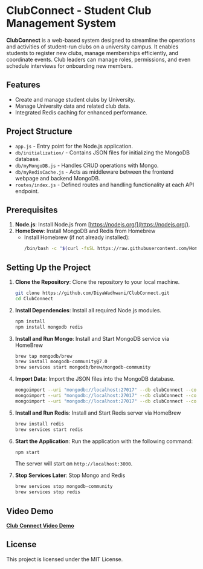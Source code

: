 # ClubConnect - Student Club Management System

**ClubConnect** is a web-based system designed to streamline the operations and activities of student-run clubs on a university campus. It enables students to register new clubs, manage memberships efficiently, and coordinate events. Club leaders can manage roles, permissions, and even schedule interviews for onboarding new members.

## Features

- Create and manage student clubs by University.
- Manage University data and related club data.
- Integrated Redis caching for enhanced performance.

## Project Structure

- `app.js` - Entry point for the Node.js application.
- `db/initialization/` - Contains JSON files for initializing the MongoDB database.
- `db/myMongoDB.js` - Handles CRUD operations with Mongo.
- `db/myRedisCache.js` - Acts as middleware between the frontend webpage and backend MongoDB.
- `routes/index.js` - Defined routes and handling functionality at each API endpoint.

## Prerequisites

1. **Node.js**: Install Node.js from [https://nodejs.org/](https://nodejs.org/).
2. **HomeBrew**: Install MongoDB and Redis from Homebrew
   - Install Homebrew (if not already installed):
     ```bash
     /bin/bash -c "$(curl -fsSL https://raw.githubusercontent.com/Homebrew/install/HEAD/install.sh)"
     ```

## Setting Up the Project

1. **Clone the Repository**: Clone the repository to your local machine.

   ```bash
   git clone https://github.com/DiyaWadhwani/ClubConnect.git
   cd ClubConnect
   ```

2. **Install Dependencies**: Install all required Node.js modules.

   ```bash
   npm install
   npm install mongodb redis
   ```

3. **Install and Run Mongo**: Install and Start MongoDB service via HomeBrew

   ```bash
   brew tap mongodb/brew
   brew install mongodb-community@7.0
   brew services start mongodb/brew/mongodb-community
   ```

4. **Import Data**: Import the JSON files into the MongoDB database.

   ```bash
   mongoimport --uri "mongodb://localhost:27017" --db clubConnect --collection club --file db/initialization/clubConnect.club.json --jsonArray
   mongoimport --uri "mongodb://localhost:27017" --db clubConnect --collection university --file db/initialization/clubConnect.university.json --jsonArray
   mongoimport --uri "mongodb://localhost:27017" --db clubConnect --collection student --file db/initialization/clubConnect.student.json --jsonArray
   ```

5. **Install and Run Redis**: Install and Start Redis server via HomeBrew

   ```bash
   brew install redis
   brew services start redis
   ```

6. **Start the Application**: Run the application with the following command:

   ```bash
   npm start
   ```

   The server will start on `http://localhost:3000`.

7. **Stop Services Later**: Stop Mongo and Redis

   ```bash
   brew services stop mongodb-community
   brew services stop redis
   ```

## Video Demo

**[Club Connect Video Demo](https://youtu.be/fazz_tVTDrU)**

## License

This project is licensed under the MIT License.
